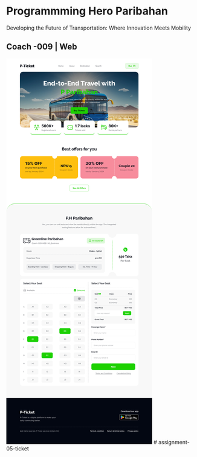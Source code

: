 # Programmming Hero Paribahan

Developing the Future of Transportation: Where Innovation Meets Mobility

## Coach -009 | Web

<img src="./Landing Page Design.jpg" />
#   a s s i g n m e n t - 0 5 - t i c k e t 
 
 